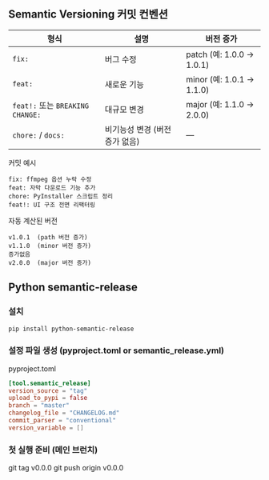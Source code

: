 ## Semantic Versioning 커밋 컨벤션

| 형식                             | 설명                 | 버전 증가                    |
|--------------------------------|--------------------|--------------------------|
| `fix:`                         | 버그 수정              | patch (예: 1.0.0 → 1.0.1) |
| `feat:`                        | 새로운 기능             | minor (예: 1.0.1 → 1.1.0) |
| `feat!:` 또는 `BREAKING CHANGE:` | 대규모 변경             | major (예: 1.1.0 → 2.0.0) |
| `chore:` / `docs:`             | 비기능성 변경 (버전 증가 없음) | —                        |


커밋 예시
```
fix: ffmpeg 옵션 누락 수정
feat: 자막 다운로드 기능 추가
chore: PyInstaller 스크립트 정리
feat!: UI 구조 전면 리팩터링
```

자동 계산된 버전
```
v1.0.1  (path 버전 증가)
v1.1.0  (minor 버전 증가)
증가없음
v2.0.0  (major 버전 증가)
```

## Python semantic-release
### 설치
```bash
pip install python-semantic-release
```

### 설정 파일 생성 (pyproject.toml or semantic_release.yml)
pyproject.toml
```toml
[tool.semantic_release]
version_source = "tag"
upload_to_pypi = false
branch = "master"
changelog_file = "CHANGELOG.md"
commit_parser = "conventional"
version_variable = []

```
### 첫 실행 준비 (메인 브런치)
git tag v0.0.0
git push origin v0.0.0
